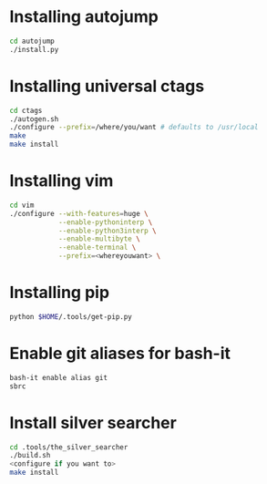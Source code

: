 # Installing autojump

```bash
cd autojump
./install.py
```

# Installing universal ctags

```bash
cd ctags
./autogen.sh
./configure --prefix=/where/you/want # defaults to /usr/local
make
make install
```

# Installing vim

```bash
cd vim
./configure --with-features=huge \
            --enable-pythoninterp \
            --enable-python3interp \
            --enable-multibyte \
            --enable-terminal \
            --prefix=<whereyouwant> \
```

# Installing pip

```bash
python $HOME/.tools/get-pip.py
```

# Enable git aliases for bash-it

```bash
bash-it enable alias git
sbrc
```

# Install silver searcher

```bash
cd .tools/the_silver_searcher
./build.sh
<configure if you want to>
make install

